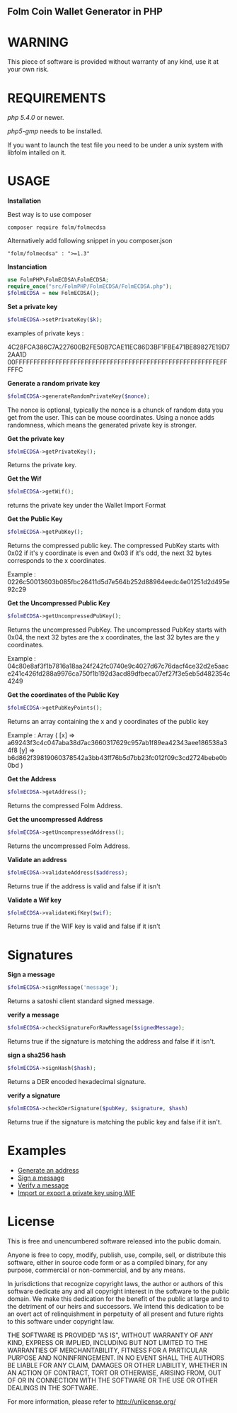 ## Folm Coin Wallet Generator in PHP

WARNING
===============

This piece of software is provided without warranty of any kind, use it at your own risk.

REQUIREMENTS
===============

*php 5.4.0* or newer.

*php5-gmp* needs to be installed.

If you want to launch the test file you need to be under a unix system with libfolm intalled on it.

USAGE
===============

**Installation**

Best way is to use composer
```
composer require folm/folmecdsa
```
Alternatively add following snippet in you composer.json
```
"folm/folmecdsa" : ">=1.3"
```

**Instanciation**

```php
use FolmPHP\FolmECDSA\FolmECDSA;
require_once("src/FolmPHP/FolmECDSA/FolmECDSA.php");
$folmECDSA = new FolmECDSA();
```

**Set a private key**

```php
$folmECDSA->setPrivateKey($k);
```
examples of private keys :

4C28FCA386C7A227600B2FE50B7CAE11EC86D3BF1FBE471BE89827E19D72AA1D
00FFFFFFFFFFFFFFFFFFFFFFFFFFFFFFFFFFFFFFFFFFFFFFFFFFFFFFFEFFFFFC

**Generate a random private key**

```php
$folmECDSA->generateRandomPrivateKey($nonce);
```

The nonce is optional, typically the nonce is a chunck of random data you get from the user. This can be mouse coordinates.
Using a nonce adds randomness, which means the generated private key is stronger.

**Get the private key**

```php
$folmECDSA->getPrivateKey();
```

Returns the private key.

**Get the Wif**

```php
$folmECDSA->getWif();
```

returns the private key under the Wallet Import Format


**Get the Public Key**

```php
$folmECDSA->getPubKey();
```
Returns the compressed public key.
The compressed PubKey starts with 0x02 if it's y coordinate is even and 0x03 if it's odd, the next 32 bytes corresponds to the x coordinates.

Example : 0226c50013603b085fbc26411d5d7e564b252d88964eedc4e01251d2d495e92c29

**Get the Uncompressed Public Key**

```php
$folmECDSA->getUncompressedPubKey();
```

Returns the uncompressed PubKey.
The uncompressed PubKey starts with 0x04, the next 32 bytes are the x coordinates, the last 32 bytes are the y coordinates.

Example : 04c80e8af3f1b7816a18aa24f242fc0740e9c4027d67c76dacf4ce32d2e5aace241c426fd288a9976ca750f1b192d3acd89dfbeca07ef27f3e5eb5d482354c4249

**Get the coordinates of the Public Key**

```php
$folmECDSA->getPubKeyPoints();
```

Returns an array containing the x and y coordinates of the public key

Example :
Array ( [x] => a69243f3c4c047aba38d7ac3660317629c957ab1f89ea42343aee186538a34f8 [y] => b6d862f39819060378542a3bb43ff76b5d7bb23fc012f09c3cd2724bebe0b0bd ) 

**Get the Address**

```php
$folmECDSA->getAddress();
```

Returns the compressed Folm Address.

**Get the uncompressed Address**

```php
$folmECDSA->getUncompressedAddress();
```

Returns the uncompressed Folm Address.


**Validate an address**

```php
$folmECDSA->validateAddress($address);
```
Returns true if the address is valid and false if it isn't


**Validate a Wif key**

```php
$folmECDSA->validateWifKey($wif);
```
Returns true if the WIF key is valid and false if it isn't


Signatures
===============

**Sign a message**

```php
$folmECDSA->signMessage('message');
```

Returns a satoshi client standard signed message.


**verify a message**

```php
$folmECDSA->checkSignatureForRawMessage($signedMessage);
```

Returns true if the signature is matching the address and false if it isn't.


**sign a sha256 hash**

```php
$folmECDSA->signHash($hash);
```

Returns a DER encoded hexadecimal signature.


**verify a signature**

```php
$folmECDSA->checkDerSignature($pubKey, $signature, $hash)
```

Returns true if the signature is matching the public key and false if it isn't.

Examples
===============
 - [Generate an address](https://github.com/FolmPHP/FolmECDSA.php/blob/master/Examples/generateAddress.php)
 - [Sign a message](https://github.com/FolmPHP/FolmECDSA.php/blob/master/Examples/signMessage.php)
 - [Verify a message](https://github.com/FolmPHP/FolmECDSA.php/blob/master/Examples/verifyMessage.php)
 - [Import or export a private key using WIF](https://github.com/FolmPHP/FolmECDSA.php/blob/master/Examples/wif.php)

License
===============
This is free and unencumbered software released into the public domain.

Anyone is free to copy, modify, publish, use, compile, sell, or
distribute this software, either in source code form or as a compiled
binary, for any purpose, commercial or non-commercial, and by any
means.

In jurisdictions that recognize copyright laws, the author or authors
of this software dedicate any and all copyright interest in the
software to the public domain. We make this dedication for the benefit
of the public at large and to the detriment of our heirs and
successors. We intend this dedication to be an overt act of
relinquishment in perpetuity of all present and future rights to this
software under copyright law.

THE SOFTWARE IS PROVIDED "AS IS", WITHOUT WARRANTY OF ANY KIND,
EXPRESS OR IMPLIED, INCLUDING BUT NOT LIMITED TO THE WARRANTIES OF
MERCHANTABILITY, FITNESS FOR A PARTICULAR PURPOSE AND NONINFRINGEMENT.
IN NO EVENT SHALL THE AUTHORS BE LIABLE FOR ANY CLAIM, DAMAGES OR
OTHER LIABILITY, WHETHER IN AN ACTION OF CONTRACT, TORT OR OTHERWISE,
ARISING FROM, OUT OF OR IN CONNECTION WITH THE SOFTWARE OR THE USE OR
OTHER DEALINGS IN THE SOFTWARE.

For more information, please refer to <http://unlicense.org/>
